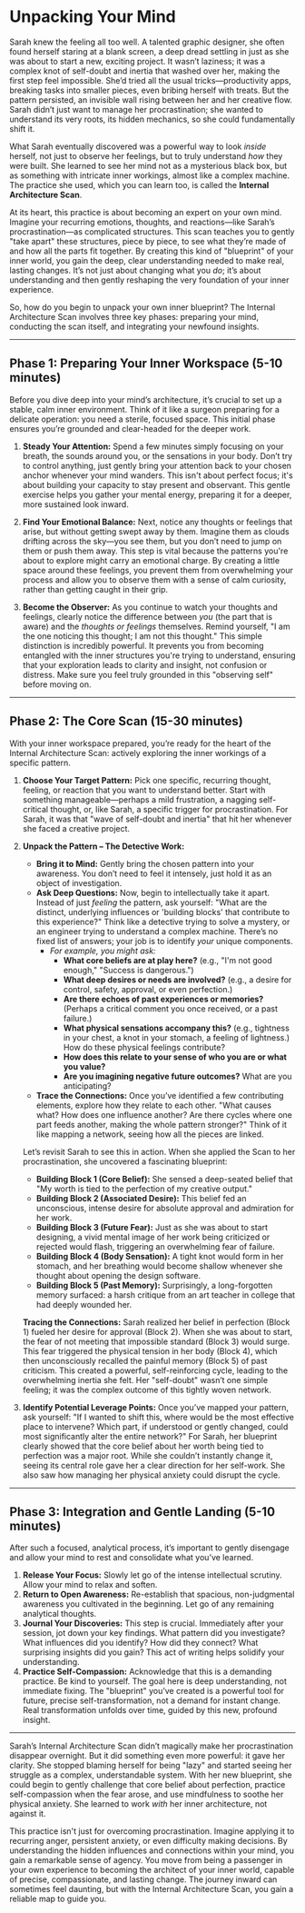 # Unpacking Your Mind

Sarah knew the feeling all too well. A talented graphic designer, she often found herself staring at a blank screen, a deep dread settling in just as she was about to start a new, exciting project. It wasn’t laziness; it was a complex knot of self-doubt and inertia that washed over her, making the first step feel impossible. She’d tried all the usual tricks—productivity apps, breaking tasks into smaller pieces, even bribing herself with treats. But the pattern persisted, an invisible wall rising between her and her creative flow. Sarah didn’t just want to manage her procrastination; she wanted to understand its very roots, its hidden mechanics, so she could fundamentally shift it.

What Sarah eventually discovered was a powerful way to look *inside* herself, not just to observe her feelings, but to truly understand *how* they were built. She learned to see her mind not as a mysterious black box, but as something with intricate inner workings, almost like a complex machine. The practice she used, which you can learn too, is called the **Internal Architecture Scan**.

At its heart, this practice is about becoming an expert on your own mind. Imagine your recurring emotions, thoughts, and reactions—like Sarah’s procrastination—as complicated structures. This scan teaches you to gently "take apart" these structures, piece by piece, to see what they’re made of and how all the parts fit together. By creating this kind of "blueprint" of your inner world, you gain the deep, clear understanding needed to make real, lasting changes. It’s not just about changing what you *do*; it’s about understanding and then gently reshaping the very foundation of your inner experience.

So, how do you begin to unpack your own inner blueprint? The Internal Architecture Scan involves three key phases: preparing your mind, conducting the scan itself, and integrating your newfound insights.

---

## **Phase 1: Preparing Your Inner Workspace (5-10 minutes)**

Before you dive deep into your mind’s architecture, it’s crucial to set up a stable, calm inner environment. Think of it like a surgeon preparing for a delicate operation: you need a sterile, focused space. This initial phase ensures you’re grounded and clear-headed for the deeper work.

1.  **Steady Your Attention:** Spend a few minutes simply focusing on your breath, the sounds around you, or the sensations in your body. Don’t try to control anything, just gently bring your attention back to your chosen anchor whenever your mind wanders. This isn't about perfect focus; it's about building your capacity to stay present and observant. This gentle exercise helps you gather your mental energy, preparing it for a deeper, more sustained look inward.

2.  **Find Your Emotional Balance:** Next, notice any thoughts or feelings that arise, but without getting swept away by them. Imagine them as clouds drifting across the sky—you see them, but you don’t need to jump on them or push them away. This step is vital because the patterns you're about to explore might carry an emotional charge. By creating a little space around these feelings, you prevent them from overwhelming your process and allow you to observe them with a sense of calm curiosity, rather than getting caught in their grip.

3.  **Become the Observer:** As you continue to watch your thoughts and feelings, clearly notice the difference between *you* (the part that is aware) and the *thoughts or feelings* themselves. Remind yourself, "I am the one noticing this thought; I am not this thought." This simple distinction is incredibly powerful. It prevents you from becoming entangled with the inner structures you're trying to understand, ensuring that your exploration leads to clarity and insight, not confusion or distress. Make sure you feel truly grounded in this "observing self" before moving on.

---

## **Phase 2: The Core Scan (15-30 minutes)**

With your inner workspace prepared, you’re ready for the heart of the Internal Architecture Scan: actively exploring the inner workings of a specific pattern.

1.  **Choose Your Target Pattern:** Pick one specific, recurring thought, feeling, or reaction that you want to understand better. Start with something manageable—perhaps a mild frustration, a nagging self-critical thought, or, like Sarah, a specific trigger for procrastination. For Sarah, it was that "wave of self-doubt and inertia" that hit her whenever she faced a creative project.

2.  **Unpack the Pattern – The Detective Work:**
    *   **Bring it to Mind:** Gently bring the chosen pattern into your awareness. You don’t need to feel it intensely, just hold it as an object of investigation.
    *   **Ask Deep Questions:** Now, begin to intellectually take it apart. Instead of just *feeling* the pattern, ask yourself: "What are the distinct, underlying influences or 'building blocks' that contribute to this experience?" Think like a detective trying to solve a mystery, or an engineer trying to understand a complex machine. There’s no fixed list of answers; your job is to identify *your* unique components.
        *   *For example, you might ask:*
            *   **What core beliefs are at play here?** (e.g., "I'm not good enough," "Success is dangerous.")
            *   **What deep desires or needs are involved?** (e.g., a desire for control, safety, approval, or even perfection.)
            *   **Are there echoes of past experiences or memories?** (Perhaps a critical comment you once received, or a past failure.)
            *   **What physical sensations accompany this?** (e.g., tightness in your chest, a knot in your stomach, a feeling of lightness.) How do these physical feelings contribute?
            *   **How does this relate to your sense of who you are or what you value?**
            *   **Are you imagining negative future outcomes?** What are you anticipating?
    *   **Trace the Connections:** Once you’ve identified a few contributing elements, explore how they relate to each other. "What causes what? How does one influence another? Are there cycles where one part feeds another, making the whole pattern stronger?" Think of it like mapping a network, seeing how all the pieces are linked.

    Let’s revisit Sarah to see this in action. When she applied the Scan to her procrastination, she uncovered a fascinating blueprint:

    *   **Building Block 1 (Core Belief):** She sensed a deep-seated belief that "My worth is tied to the perfection of my creative output."
    *   **Building Block 2 (Associated Desire):** This belief fed an unconscious, intense desire for absolute approval and admiration for her work.
    *   **Building Block 3 (Future Fear):** Just as she was about to start designing, a vivid mental image of her work being criticized or rejected would flash, triggering an overwhelming fear of failure.
    *   **Building Block 4 (Body Sensation):** A tight knot would form in her stomach, and her breathing would become shallow whenever she thought about opening the design software.
    *   **Building Block 5 (Past Memory):** Surprisingly, a long-forgotten memory surfaced: a harsh critique from an art teacher in college that had deeply wounded her.

    **Tracing the Connections:** Sarah realized her belief in perfection (Block 1) fueled her desire for approval (Block 2). When she was about to start, the fear of not meeting that impossible standard (Block 3) would surge. This fear triggered the physical tension in her body (Block 4), which then unconsciously recalled the painful memory (Block 5) of past criticism. This created a powerful, self-reinforcing cycle, leading to the overwhelming inertia she felt. Her "self-doubt" wasn’t one simple feeling; it was the complex outcome of this tightly woven network.

3.  **Identify Potential Leverage Points:** Once you’ve mapped your pattern, ask yourself: "If I wanted to shift this, where would be the most effective place to intervene? Which part, if understood or gently changed, could most significantly alter the entire network?" For Sarah, her blueprint clearly showed that the core belief about her worth being tied to perfection was a major root. While she couldn’t instantly change it, seeing its central role gave her a clear direction for her self-work. She also saw how managing her physical anxiety could disrupt the cycle.

---

## **Phase 3: Integration and Gentle Landing (5-10 minutes)**

After such a focused, analytical process, it’s important to gently disengage and allow your mind to rest and consolidate what you’ve learned.

1.  **Release Your Focus:** Slowly let go of the intense intellectual scrutiny. Allow your mind to relax and soften.
2.  **Return to Open Awareness:** Re-establish that spacious, non-judgmental awareness you cultivated in the beginning. Let go of any remaining analytical thoughts.
3.  **Journal Your Discoveries:** This step is crucial. Immediately after your session, jot down your key findings. What pattern did you investigate? What influences did you identify? How did they connect? What surprising insights did you gain? This act of writing helps solidify your understanding.
4.  **Practice Self-Compassion:** Acknowledge that this is a demanding practice. Be kind to yourself. The goal here is deep understanding, not immediate fixing. The "blueprint" you’ve created is a powerful tool for future, precise self-transformation, not a demand for instant change. Real transformation unfolds over time, guided by this new, profound insight.

---

Sarah’s Internal Architecture Scan didn’t magically make her procrastination disappear overnight. But it did something even more powerful: it gave her clarity. She stopped blaming herself for being "lazy" and started seeing her struggle as a complex, understandable system. With her new blueprint, she could begin to gently challenge that core belief about perfection, practice self-compassion when the fear arose, and use mindfulness to soothe her physical anxiety. She learned to work *with* her inner architecture, not against it.

This practice isn't just for overcoming procrastination. Imagine applying it to recurring anger, persistent anxiety, or even difficulty making decisions. By understanding the hidden influences and connections within your mind, you gain a remarkable sense of agency. You move from being a passenger in your own experience to becoming the architect of your inner world, capable of precise, compassionate, and lasting change. The journey inward can sometimes feel daunting, but with the Internal Architecture Scan, you gain a reliable map to guide you.
